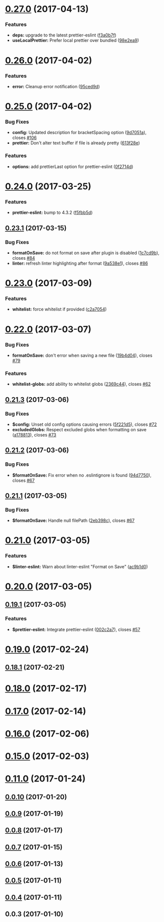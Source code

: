 <a name="0.27.0"></a>
# [0.27.0](https://github.com/jlongster/prettier-atom/compare/v0.26.0...v0.27.0) (2017-04-13)


### Features

* **deps:** upgrade to the latest prettier-eslint ([f3a0b7f](https://github.com/jlongster/prettier-atom/commit/f3a0b7f))
* **useLocalPrettier:** Prefer local prettier over bundled ([98e2ea9](https://github.com/jlongster/prettier-atom/commit/98e2ea9))



<a name="0.26.0"></a>
# [0.26.0](https://github.com/jlongster/prettier-atom/compare/v0.25.0...v0.26.0) (2017-04-02)


### Features

* **error:** Cleanup error notification ([95ced9d](https://github.com/jlongster/prettier-atom/commit/95ced9d))



<a name="0.25.0"></a>
# [0.25.0](https://github.com/jlongster/prettier-atom/compare/v0.24.0...v0.25.0) (2017-04-02)


### Bug Fixes

* **config:** Updated description for bracketSpacing option ([9d7051a](https://github.com/jlongster/prettier-atom/commit/9d7051a)), closes [#106](https://github.com/jlongster/prettier-atom/issues/106)
* **prettier:** Don't alter text buffer if file is already pretty ([613f28e](https://github.com/jlongster/prettier-atom/commit/613f28e))


### Features

* **options:** add prettierLast option for prettier-eslint ([0f2714d](https://github.com/jlongster/prettier-atom/commit/0f2714d))



<a name="0.24.0"></a>
# [0.24.0](https://github.com/jlongster/prettier-atom/compare/v0.23.1...v0.24.0) (2017-03-25)


### Features

* **prettier-eslint:** bump to 4.3.2 ([f5fbb5d](https://github.com/jlongster/prettier-atom/commit/f5fbb5d))



<a name="0.23.1"></a>
## [0.23.1](https://github.com/jlongster/prettier-atom/compare/v0.23.0...v0.23.1) (2017-03-15)


### Bug Fixes

* **formatOnSave:** do not format on save after plugin is disabled ([1c7cd9b](https://github.com/jlongster/prettier-atom/commit/1c7cd9b)), closes [#84](https://github.com/jlongster/prettier-atom/issues/84)
* **linter:** refresh linter highlighting after format ([9a538e1](https://github.com/jlongster/prettier-atom/commit/9a538e1)), closes [#86](https://github.com/jlongster/prettier-atom/issues/86)



<a name="0.23.0"></a>
# [0.23.0](https://github.com/jlongster/prettier-atom/compare/v0.22.0...v0.23.0) (2017-03-09)


### Features

* **whitelist:** force whitelist if provided ([c2a7054](https://github.com/jlongster/prettier-atom/commit/c2a7054))



<a name="0.22.0"></a>
# [0.22.0](https://github.com/jlongster/prettier-atom/compare/v0.21.3...v0.22.0) (2017-03-07)


### Bug Fixes

* **formatOnSave:** don't error when saving a new file ([19b4d04](https://github.com/jlongster/prettier-atom/commit/19b4d04)), closes [#79](https://github.com/jlongster/prettier-atom/issues/79)


### Features

* **whitelist-globs:** add ability to whitelist globs ([2369c44](https://github.com/jlongster/prettier-atom/commit/2369c44)), closes [#62](https://github.com/jlongster/prettier-atom/issues/62)



<a name="0.21.3"></a>
## [0.21.3](https://github.com/jlongster/prettier-atom/compare/v0.21.2...v0.21.3) (2017-03-06)


### Bug Fixes

* **$config:** Unset old config options causing errors ([5f221d5](https://github.com/jlongster/prettier-atom/commit/5f221d5)), closes [#72](https://github.com/jlongster/prettier-atom/issues/72)
* **excludedGlobs:** Respect excluded globs when formatting on save ([a178813](https://github.com/jlongster/prettier-atom/commit/a178813)), closes [#73](https://github.com/jlongster/prettier-atom/issues/73)



<a name="0.21.2"></a>
## [0.21.2](https://github.com/jlongster/prettier-atom/compare/v0.21.1...v0.21.2) (2017-03-06)


### Bug Fixes

* **$formatOnSave:** Fix error when no .eslintignore is found ([94d7750](https://github.com/jlongster/prettier-atom/commit/94d7750)), closes [#67](https://github.com/jlongster/prettier-atom/issues/67)



<a name="0.21.1"></a>
## [0.21.1](https://github.com/jlongster/prettier-atom/compare/v0.21.0...v0.21.1) (2017-03-05)


### Bug Fixes

* **$formatOnSave:** Handle null filePath ([2eb398c](https://github.com/jlongster/prettier-atom/commit/2eb398c)), closes [#67](https://github.com/jlongster/prettier-atom/issues/67)



<a name="0.21.0"></a>
# [0.21.0](https://github.com/jlongster/prettier-atom/compare/v0.20.0...v0.21.0) (2017-03-05)


### Features

* **$linter-eslint:** Warn about linter-eslint "Format on Save" ([ac9b1d0](https://github.com/jlongster/prettier-atom/commit/ac9b1d0))



<a name="0.20.0"></a>
# [0.20.0](https://github.com/jlongster/prettier-atom/compare/v0.19.1...v0.20.0) (2017-03-05)



<a name="0.19.1"></a>
## [0.19.1](https://github.com/jlongster/prettier-atom/compare/v0.19.0...v0.19.1) (2017-03-05)


### Features

* **$prettier-eslint:** Integrate prettier-eslint ([002c2a7](https://github.com/jlongster/prettier-atom/commit/002c2a7)), closes [#57](https://github.com/jlongster/prettier-atom/issues/57)



<a name="0.19.0"></a>
# [0.19.0](https://github.com/jlongster/prettier-atom/compare/v0.18.1...v0.19.0) (2017-02-24)



<a name="0.18.1"></a>
## [0.18.1](https://github.com/jlongster/prettier-atom/compare/v0.18.0...v0.18.1) (2017-02-21)



<a name="0.18.0"></a>
# [0.18.0](https://github.com/jlongster/prettier-atom/compare/v0.17.0...v0.18.0) (2017-02-17)



<a name="0.17.0"></a>
# [0.17.0](https://github.com/jlongster/prettier-atom/compare/v0.16.0...v0.17.0) (2017-02-14)



<a name="0.16.0"></a>
# [0.16.0](https://github.com/jlongster/prettier-atom/compare/v0.15.0...v0.16.0) (2017-02-06)



<a name="0.15.0"></a>
# [0.15.0](https://github.com/jlongster/prettier-atom/compare/v0.11.0...v0.15.0) (2017-02-03)



<a name="0.11.0"></a>
# [0.11.0](https://github.com/jlongster/prettier-atom/compare/v0.0.10...v0.11.0) (2017-01-24)



<a name="0.0.10"></a>
## [0.0.10](https://github.com/jlongster/prettier-atom/compare/v0.0.9...v0.0.10) (2017-01-20)



<a name="0.0.9"></a>
## [0.0.9](https://github.com/jlongster/prettier-atom/compare/v0.0.8...v0.0.9) (2017-01-19)



<a name="0.0.8"></a>
## [0.0.8](https://github.com/jlongster/prettier-atom/compare/v0.0.7...v0.0.8) (2017-01-17)



<a name="0.0.7"></a>
## [0.0.7](https://github.com/jlongster/prettier-atom/compare/v0.0.6...v0.0.7) (2017-01-15)



<a name="0.0.6"></a>
## [0.0.6](https://github.com/jlongster/prettier-atom/compare/v0.0.5...v0.0.6) (2017-01-13)



<a name="0.0.5"></a>
## [0.0.5](https://github.com/jlongster/prettier-atom/compare/v0.0.4...v0.0.5) (2017-01-11)



<a name="0.0.4"></a>
## [0.0.4](https://github.com/jlongster/prettier-atom/compare/v0.0.3...v0.0.4) (2017-01-11)



<a name="0.0.3"></a>
## 0.0.3 (2017-01-10)



